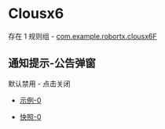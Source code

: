 # Clousx6

存在 1 规则组 - [com.example.robortx.clousx6F](/src/apps/com.example.robortx.clousx6F.ts)

## 通知提示-公告弹窗

默认禁用 - 点击关闭

- [示例-0](https://m.gkd.li/57941037/a59e4c30-29e3-4d7e-9c05-f7e844ff6ac3)

- [快照-0](https://i.gkd.li/i/14571096)
